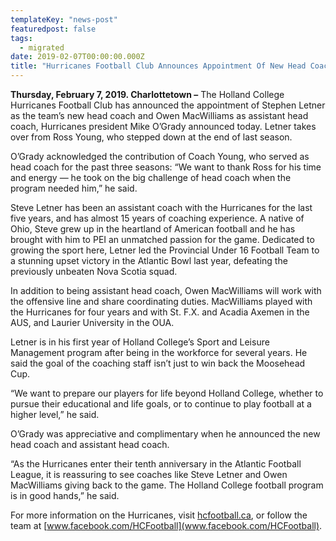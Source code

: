 ```yaml
---
templateKey: "news-post"
featuredpost: false
tags:
  - migrated
date: 2019-02-07T00:00:00.000Z
title: "Hurricanes Football Club Announces Appointment Of New Head Coach"
---
```


**Thursday, February 7, 2019. Charlottetown –** The Holland College Hurricanes Football Club has announced the appointment of Stephen Letner as the team’s new head coach and Owen MacWilliams as assistant head coach, Hurricanes president Mike O’Grady announced today. Letner takes over from Ross Young, who stepped down at the end of last season.

O’Grady acknowledged the contribution of Coach Young, who served as head coach for the past three seasons: “We want to thank Ross for his time and energy — he took on the big challenge of head coach when the program needed him,” he said.

Steve Letner has been an assistant coach with the Hurricanes for the last five years, and has almost 15 years of coaching experience. A native of Ohio, Steve grew up in the heartland of American football and he has brought with him to PEI an unmatched passion for the game. Dedicated to growing the sport here, Letner led the Provincial Under 16 Football Team to a stunning upset victory in the Atlantic Bowl last year, defeating the previously unbeaten Nova Scotia squad.

In addition to being assistant head coach, Owen MacWilliams will work with the offensive line and share coordinating duties. MacWilliams played with the Hurricanes for four years and with St. F.X. and Acadia Axemen in the AUS, and Laurier University in the OUA.

Letner is in his first year of Holland College’s Sport and Leisure Management program after being in the workforce for several years. He said the goal of the coaching staff isn’t just to win back the Moosehead Cup.

“We want to prepare our players for life beyond Holland College, whether to pursue their educational and life goals, or to continue to play football at a higher level,” he said.

O’Grady was appreciative and complimentary when he announced the new head coach and assistant head coach.

“As the Hurricanes enter their tenth anniversary in the Atlantic Football League, it is reassuring to see coaches like Steve Letner and Owen MacWilliams giving back to the game. The Holland College football program is in good hands,” he said.

For more information on the Hurricanes, visit [hcfootball.ca](hcfootball.ca), or follow the team at [www.facebook.com/HCFootball](www.facebook.com/HCFootball).
